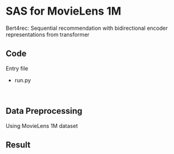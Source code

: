 # SAS for MovieLens 1M
Bert4rec: Sequential recommendation with bidirectional encoder representations from transformer<br/>


## Code
Entry file
- run.py

<br/>

## Data Preprocessing
Using MovieLens 1M dataset <br/>

## Result
